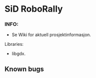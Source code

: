 # SiD RoboRally 

### INFO:
* Se Wiki for aktuell prosjektinformasjon.

Libraries:
- libgdx. 

## Known bugs

